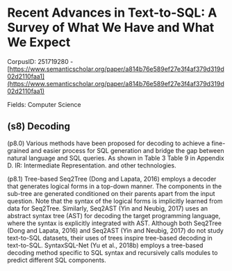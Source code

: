# Recent Advances in Text-to-SQL: A Survey of What We Have and What We Expect

CorpusID: 251719280 - [https://www.semanticscholar.org/paper/a814b76e589ef27e3f4af379d319d02d2110faa1](https://www.semanticscholar.org/paper/a814b76e589ef27e3f4af379d319d02d2110faa1)

Fields: Computer Science

## (s8) Decoding
(p8.0) Various methods have been proposed for decoding to achieve a fine-grained and easier process for SQL generation and bridge the gap between natural language and SQL queries. As shown in Table 3 Table 9 in Appendix D. IR: Intermediate Representation. and other technologies.

(p8.1) Tree-based Seq2Tree (Dong and Lapata, 2016) employs a decoder that generates logical forms in a top-down manner. The components in the sub-tree are generated conditioned on their parents apart from the input question. Note that the syntax of the logical forms is implicitly learned from data for Seq2Tree. Similarly, Seq2AST (Yin and Neubig, 2017) uses an abstract syntax tree (AST) for decoding the target programming language, where the syntax is explicitly integrated with AST. Although both Seq2Tree (Dong and Lapata, 2016) and Seq2AST (Yin and Neubig, 2017) do not study text-to-SQL datasets, their uses of trees inspire tree-based decoding in text-to-SQL. SyntaxSQL-Net (Yu et al., 2018b) employs a tree-based decoding method specific to SQL syntax and recursively calls modules to predict different SQL components.
